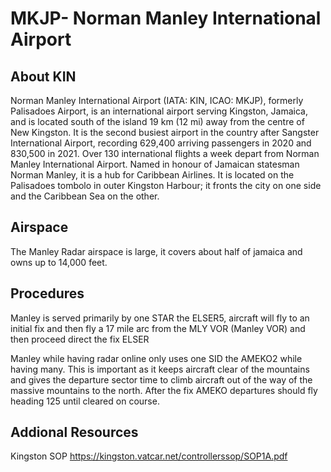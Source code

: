 # MKJP- Norman Manley International Airport

## About KIN 
Norman Manley International Airport (IATA: KIN, ICAO: MKJP), formerly Palisadoes Airport, is an international airport serving Kingston, Jamaica, and is located south of the island 19 km (12 mi) away from the centre of New Kingston. It is the second busiest airport in the country after Sangster International Airport, recording 629,400 arriving passengers in 2020 and 830,500 in 2021. Over 130 international flights a week depart from Norman Manley International Airport. Named in honour of Jamaican statesman Norman Manley, it is a hub for Caribbean Airlines. It is located on the Palisadoes tombolo in outer Kingston Harbour; it fronts the city on one side and the Caribbean Sea on the other.

## Airspace
The Manley Radar airspace is large, it covers about half of jamaica and owns up to 14,000 feet.

## Procedures
Manley is served primarily by one STAR the ELSER5, aircraft will fly to an initial fix and then fly a 17 mile arc from the MLY VOR (Manley VOR) and then proceed direct the fix ELSER

Manley while having radar online only uses one SID the AMEKO2 while having many. This is important as it keeps aircraft clear of the mountains and gives the departure sector time to climb aircraft out of the way of the massive mountains to the north. After the fix AMEKO departures should fly heading 125 until cleared on course. 

## Addional Resources

Kingston SOP
https://kingston.vatcar.net/controllerssop/SOP1A.pdf
